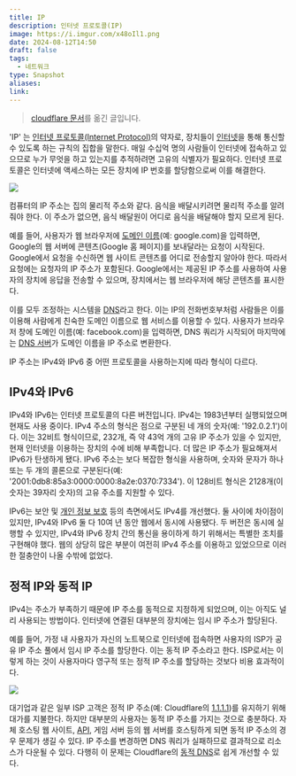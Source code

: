```yaml
---
title: IP
description: 인터넷 프로토콜(IP)
image: https://i.imgur.com/x48oIl1.png
date: 2024-08-12T14:50
draft: false
tags:
  - 네트워크
type: Snapshot
aliases:
link:
---
```


> [cloudflare 문서](https://www.cloudflare.com/ko-kr/learning/dns/glossary/what-is-my-ip-address/)를 옮긴 글입니다.

'IP' 는 [인터넷 프로토콜(Internet Protocol)](https://www.cloudflare.com/learning/network-layer/internet-protocol/)의 약자로, 장치들이 [인터넷](https://www.cloudflare.com/learning/network-layer/how-does-the-internet-work/)을 통해 통신할 수 있도록 하는 규칙의 집합을 말한다. 매일 수십억 명의 사람들이 인터넷에 접속하고 있으므로 누가 무엇을 하고 있는지를 추적하려면 고유의 식별자가 필요하다. 인터넷 프로토콜은 인터넷에 액세스하는 모든 장치에 IP 번호를 할당함으로써 이를 해결한다.

![](https://i.imgur.com/An0I4BD.png)

컴퓨터의 IP 주소는 집의 물리적 주소와 같다. 음식을 배달시키려면 물리적 주소를 알려줘야 한다. 이 주소가 없으면, 음식 배달원이 어디로 음식을 배달해야 할지 모르게 된다.

예를 들어, 사용자가 웹 브라우저에 [도메인 이름](https://www.cloudflare.com/learning/dns/glossary/what-is-a-domain-name/)(예: google.com)을 입력하면, Google의 웹 서버에 콘텐츠(Google 홈 페이지)를 보내달라는 요청이 시작된다. Google에서 요청을 수신하면 웹 사이트 콘텐츠를 어디로 전송할지 알아야 한다. 따라서 요청에는 요청자의 IP 주소가 포함된다. Google에서는 제공된 IP 주소를 사용하여 사용자의 장치에 응답을 전송할 수 있으며, 장치에서는 웹 브라우저에 해당 콘텐츠를 표시한다.

이를 모두 조정하는 시스템을 [DNS](https://www.cloudflare.com/learning/dns/what-is-dns/)라고 한다. 이는 IP의 전화번호부처럼 사람들은 이를 이용해 사람에게 친숙한 도메인 이름으로 웹 서비스를 이용할 수 있다. 사용자가 브라우저 창에 도메인 이름(예: facebook.com)을 입력하면, DNS 쿼리가 시작되어 마지막에는 [DNS 서버](https://www.cloudflare.com/learning/dns/dns-server-types/)가 도메인 이름을 IP 주소로 변환한다.

IP 주소는 IPv4와 IPv6 중 어떤 프로토콜을 사용하는지에 따라 형식이 다르다.

## IPv4와 IPv6

IPv4와 IPv6는 인터넷 프로토콜의 다른 버전입니다. IPv4는 1983년부터 실행되었으며 현재도 사용 중이다. IPv4 주소의 형식은 점으로 구분된 네 개의 숫자(예: '192.0.2.1')이다. 이는 32비트 형식이므로, 232개, 즉 약 43억 개의 고유 IP 주소가 있을 수 있지만, 현재 인터넷을 이용하는 장치의 수에 비해 부족합니다. 더 많은 IP 주소가 필요해져서 IPv6가 탄생하게 됐다. IPv6 주소는 보다 복잡한 형식을 사용하며, 숫자와 문자가 하나 또는 두 개의 콜론으로 구분된다(예: '2001:0db8:85a3:0000:0000:8a2e:0370:7334'). 이 128비트 형식은 2128개(이 숫자는 39자리 숫자)의 고유 주소를 지원할 수 있다.

IPv6는 보안 및 [개인 정보 보호](https://www.cloudflare.com/learning/privacy/what-is-data-privacy/) 등의 측면에서도 IPv4를 개선했다. 둘 사이에 차이점이 있지만, IPv4와 IPv6 둘 다 10여 년 동안 웹에서 동시에 사용됐다. 두 버전은 동시에 실행할 수 있지만, IPv4와 IPv6 장치 간의 통신을 용이하게 하기 위해서는 특별한 조치를 구현해야 했다. 웹의 상당히 많은 부분이 여전히 IPv4 주소를 이용하고 있었으므로 이러한 절충안이 나올 수밖에 없었다.

## 정적 IP와 동적 IP

IPv4는 주소가 부족하기 때문에 IP 주소를 동적으로 지정하게 되었으며, 이는 아직도 널리 사용되는 방법이다. 인터넷에 연결된 대부분의 장치에는 임시 IP 주소가 할당된다.

예를 들어, 가정 내 사용자가 자신의 노트북으로 인터넷에 접속하면 사용자의 ISP가 공유 IP 주소 풀에서 임시 IP 주소를 할당한다. 이는 동적 IP 주소라고 한다. ISP로서는 이렇게 하는 것이 사용자마다 영구적 또는 정적 IP 주소를 할당하는 것보다 비용 효과적이다.

![](https://i.imgur.com/CrrQfJ7.png)

대기업과 같은 일부 ISP 고객은 정적 IP 주소(예: Cloudflare의 [1.1.1.1](https://www.cloudflare.com/learning/dns/what-is-1.1.1.1/))를 유지하기 위해 대가를 지불한다. 하지만 대부분의 사용자는 동적 IP 주소를 가지는 것으로 충분하다. 자체 호스팅 웹 사이트, [API](https://www.cloudflare.com/learning/security/api/what-is-an-api/), 게임 서버 등의 웹 서버를 호스팅하게 되면 동적 IP 주소의 경우 문제가 생길 수 있다. IP 주소를 변경하면 DNS 쿼리가 실패하므로 결과적으로 리소스가 다운될 수 있다. 다행히 이 문제는 Cloudflare의 [동적 DNS](https://www.cloudflare.com/learning/dns/glossary/dynamic-dns/)로 쉽게 개선할 수 있다.
